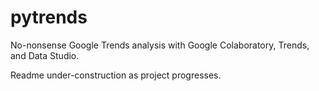 # pytrends
No-nonsense Google Trends analysis with Google Colaboratory, Trends, and Data Studio.

Readme under-construction as project progresses.
